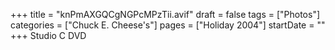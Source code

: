 +++
title = "knPmAXGQCgNGPcMPzTii.avif"
draft = false
tags = ["Photos"]
categories = ["Chuck E. Cheese's"]
pages = ["Holiday 2004"]
startDate = ""
+++
Studio C DVD
